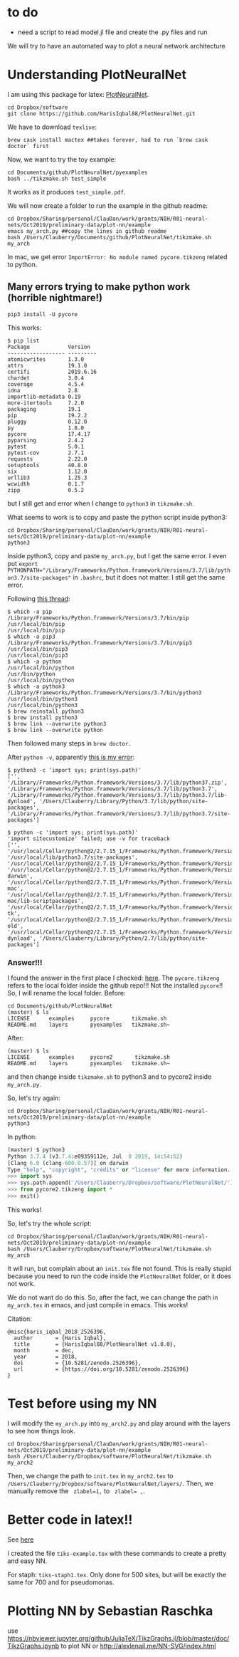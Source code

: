 # to do
- need a script to read model.jl file and create the .py files and run

We will try to have an automated way to plot a neural network architecture

# Understanding PlotNeuralNet

I am using this package for latex: [PlotNeuralNet](https://github.com/HarisIqbal88/PlotNeuralNet).
```shell
cd Dropbox/software
git clone https://github.com/HarisIqbal88/PlotNeuralNet.git
```

We have to download `texlive`:
```shell
brew cask install mactex ##takes forever, had to run `brew cask doctor` first
```

Now, we want to try the toy example:
```shell
cd Documents/github/PlotNeuralNet/pyexamples
bash ../tikzmake.sh test_simple
```
It works as it produces `test_simple.pdf`.

We will now create a folder to run the example in the github readme:
```shell
cd Dropbox/Sharing/personal/ClauDan/work/grants/NIH/R01-neural-nets/Oct2019/preliminary-data/plot-nn/example
emacs my_arch.py ##copy the lines in github readme
bash /Users/Clauberry/Documents/github/PlotNeuralNet/tikzmake.sh my_arch
```
In mac, we get error `ImportError: No module named pycore.tikzeng` related to python.

## Many errors trying to make python work (horrible nightmare!)

```shell
pip3 install -U pycore
```
This works:
```shell
$ pip list
Package            Version  
------------------ ---------
atomicwrites       1.3.0    
attrs              19.1.0   
certifi            2019.6.16
chardet            3.0.4    
coverage           4.5.4    
idna               2.8      
importlib-metadata 0.19     
more-itertools     7.2.0    
packaging          19.1     
pip                19.2.2   
pluggy             0.12.0   
py                 1.8.0    
pycore             17.4.17  
pyparsing          2.4.2    
pytest             5.0.1    
pytest-cov         2.7.1    
requests           2.22.0   
setuptools         40.8.0   
six                1.12.0   
urllib3            1.25.3   
wcwidth            0.1.7    
zipp               0.5.2  
```
but I still get and error when I change to `python3` in `tikzmake.sh`.

What seems to work is to copy and paste the python script inside python3:
```shell
cd Dropbox/Sharing/personal/ClauDan/work/grants/NIH/R01-neural-nets/Oct2019/preliminary-data/plot-nn/example
python3
```
Inside python3, copy and paste `my_arch.py`, but I get the same error.
I even put `export PYTHONPATH="/Library/Frameworks/Python.framework/Versions/3.7/lib/python3.7/site-packages"` in `.bashrc`, but it does not matter. I still get the same error.

Following [this thread](https://stackoverflow.com/questions/37341614/modules-are-installed-using-pip-on-osx-but-not-found-when-importing):
```shell
$ which -a pip
/Library/Frameworks/Python.framework/Versions/3.7/bin/pip
/usr/local/bin/pip
/usr/local/bin/pip
$ which -a pip3
/Library/Frameworks/Python.framework/Versions/3.7/bin/pip3
/usr/local/bin/pip3
/usr/local/bin/pip3
$ which -a python
/usr/local/bin/python
/usr/bin/python
/usr/local/bin/python
$ which -a python3
/Library/Frameworks/Python.framework/Versions/3.7/bin/python3
/usr/local/bin/python3
/usr/local/bin/python3
$ brew reinstall python3
$ brew install python3
$ brew link --overwrite python3
$ brew link --overwrite python
```
Then followed many steps in `brew doctor`.

After `python -v`, apparently [this is my error](https://stackoverflow.com/questions/49991416/keyerror-pythonpath-sites-py-broken-in-python3):
```shell
$ python3 -c 'import sys; print(sys.path)'
['', '/Library/Frameworks/Python.framework/Versions/3.7/lib/python37.zip', '/Library/Frameworks/Python.framework/Versions/3.7/lib/python3.7', '/Library/Frameworks/Python.framework/Versions/3.7/lib/python3.7/lib-dynload', '/Users/Clauberry/Library/Python/3.7/lib/python/site-packages', '/Library/Frameworks/Python.framework/Versions/3.7/lib/python3.7/site-packages']

$ python -c 'import sys; print(sys.path)'
'import sitecustomize' failed; use -v for traceback
['', '/usr/local/Cellar/python@2/2.7.15_1/Frameworks/Python.framework/Versions/2.7/lib/python27.zip', '/usr/local/lib/python3.7/site-packages', '/usr/local/Cellar/python@2/2.7.15_1/Frameworks/Python.framework/Versions/2.7/lib/python2.7', '/usr/local/Cellar/python@2/2.7.15_1/Frameworks/Python.framework/Versions/2.7/lib/python2.7/plat-darwin', '/usr/local/Cellar/python@2/2.7.15_1/Frameworks/Python.framework/Versions/2.7/lib/python2.7/plat-mac', '/usr/local/Cellar/python@2/2.7.15_1/Frameworks/Python.framework/Versions/2.7/lib/python2.7/plat-mac/lib-scriptpackages', '/usr/local/Cellar/python@2/2.7.15_1/Frameworks/Python.framework/Versions/2.7/lib/python2.7/lib-tk', '/usr/local/Cellar/python@2/2.7.15_1/Frameworks/Python.framework/Versions/2.7/lib/python2.7/lib-old', '/usr/local/Cellar/python@2/2.7.15_1/Frameworks/Python.framework/Versions/2.7/lib/python2.7/lib-dynload', '/Users/Clauberry/Library/Python/2.7/lib/python/site-packages']
```

### Answer!!!
I found the answer in the first place I checked: [here](https://github.com/HarisIqbal88/PlotNeuralNet/issues/34). The `pycore.tikzeng` refers to the local folder inside the github repo!!! Not the installed `pycore`!!
So, I will rename the local folder.
Before:
```shell
cd Documents/github/PlotNeuralNet
(master) $ ls
LICENSE      examples     pycore       tikzmake.sh
README.md    layers       pyexamples   tikzmake.sh~
```

After:
```shell
(master) $ ls
LICENSE      examples     pycore2       tikzmake.sh
README.md    layers       pyexamples   tikzmake.sh~
```
and then change inside `tikzmake.sh` to python3 and to pycore2 inside `my_arch.py`.

So, let's try again:
```shell
cd Dropbox/Sharing/personal/ClauDan/work/grants/NIH/R01-neural-nets/Oct2019/preliminary-data/plot-nn/example
python3
```
In python:
```python
(master) $ python3
Python 3.7.4 (v3.7.4:e09359112e, Jul  8 2019, 14:54:52) 
[Clang 6.0 (clang-600.0.57)] on darwin
Type "help", "copyright", "credits" or "license" for more information.
>>> import sys
>>> sys.path.append('/Users/Clauberry/Dropbox/software/PlotNeuralNet/')
>>> from pycore2.tikzeng import *
>>> exit()
```
This works!

So, let's try the whole script:
```shell
cd Dropbox/Sharing/personal/ClauDan/work/grants/NIH/R01-neural-nets/Oct2019/preliminary-data/plot-nn/example
bash /Users/Clauberry/Dropbox/software/PlotNeuralNet/tikzmake.sh my_arch
```
It will run, but complain about an `init.tex` file not found.
This is really stupid because you need to run the code inside the `PlotNeuralNet` folder, or it does not work.

We do not want do do this.
So, after the fact, we can change the path in `my_arch.tex` in emacs, and just compile in emacs. This works!

Citation:
```
@misc{haris_iqbal_2018_2526396,
  author       = {Haris Iqbal},
  title        = {HarisIqbal88/PlotNeuralNet v1.0.0},
  month        = dec,
  year         = 2018,
  doi          = {10.5281/zenodo.2526396},
  url          = {https://doi.org/10.5281/zenodo.2526396}
}
```

# Test before using my NN

I will modify the `my_arch.py` into `my_arch2.py` and play around with the layers to see how things look.

```shell
cd Dropbox/Sharing/personal/ClauDan/work/grants/NIH/R01-neural-nets/Oct2019/preliminary-data/plot-nn/example
bash /Users/Clauberry/Dropbox/software/PlotNeuralNet/tikzmake.sh my_arch2
```
Then, we change the path to `init.tex` in `my_arch2.tex` to `/Users/Clauberry/Dropbox/software/PlotNeuralNet/layers/`.
Then, we manually remove the ` zlabel=1,` to ` zlabel= ,`.

# Better code in latex!!

See [here](https://tex.stackexchange.com/questions/153957/drawing-neural-network-with-tikz)

I created the file `tiks-example.tex` with these commands to create a pretty and easy NN.

For staph: `tiks-staph1.tex`. Only done for 500 sites, but will be exactly the same for 700 and for pseudomonas.


# Plotting NN by Sebastian Raschka
use https://nbviewer.jupyter.org/github/JuliaTeX/TikzGraphs.jl/blob/master/doc/TikzGraphs.ipynb to plot NN or http://alexlenail.me/NN-SVG/index.html